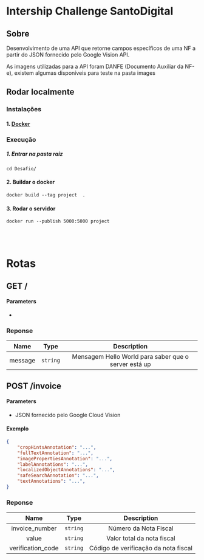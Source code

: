# Intership Challenge SantoDigital

## Sobre
Desenvolvimento de uma API que retorne campos específicos de uma NF a partir do JSON fornecido pelo Google Vision API.

As imagens utilizadas para a API foram DANFE (Documento Auxiliar da NF-e), existem algumas disponíveis para teste na pasta images

## Rodar localmente
### Instalações

#### 1. [Docker](https://www.docker.com/products/docker-desktop)

### Execução
##### 1. Entrar na pasta raiz
```
cd Desafio/
```
#### 2. Buildar o docker
```
docker build --tag project  .
```
#### 3. Rodar o servidor
```
docker run --publish 5000:5000 project
```

<br>
<br>

#  Rotas
## GET /
#### Parameters
-
### Reponse
| Name | Type | Description |
|:----:|:----:|:-----------:|
| message | ```string```  | Mensagem Hello World para saber que o server está up|

## POST /invoice

#### Parameters
* JSON fornecido pelo Google Cloud Vision


#### Exemplo
```json
{
    "cropHintsAnnotation": "...",
    "fullTextAnnotation": "...",
    "imagePropertiesAnnotation": "...",
    "labelAnnotations": "...",
    "localizedObjectAnnotations": "...",
    "safeSearchAnnotation": "...",
    "textAnnotations": "...",
}
```

### Reponse
| Name | Type | Description |
|:----:|:----:|:-----------:|
| invoice_number | ```string```  | Número da Nota Fiscal |
| value | ```string```  | Valor total da nota fiscal |
| verification_code | ```string```  | Código de verificação da nota fiscal |
